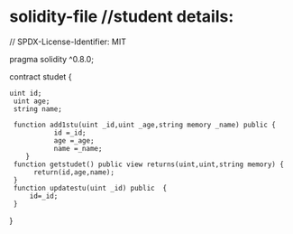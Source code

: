 # solidity-file //student details:

// SPDX-License-Identifier: MIT

pragma solidity ^0.8.0;
 
 contract studet {
    
    uint id;
     uint age;
     string name;

     function add1stu(uint _id,uint _age,string memory _name) public {
               id =_id;
               age =_age;
               name =_name;
        }
     function getstudet() public view returns(uint,uint,string memory) {
          return(id,age,name);
     }   
     function updatestu(uint _id) public  {
         id=_id;
     }
     
 }
